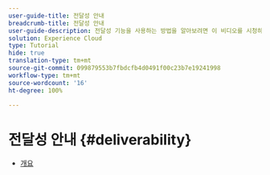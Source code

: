 ```yaml
---
user-guide-title: 전달성 안내
breadcrumb-title: 전달성 안내
user-guide-description: 전달성 기능을 사용하는 방법을 알아보려면 이 비디오를 시청하세요.
solution: Experience Cloud
type: Tutorial
hide: true
translation-type: tm+mt
source-git-commit: 099879553b7fbdcfb4d0491f00c23b7e19241998
workflow-type: tm+mt
source-wordcount: '16'
ht-degree: 100%

---
```



# 전달성 안내 {#deliverability}

+ [개요](overview.md)

